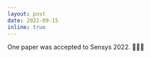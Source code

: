 ```yaml
---
layout: post
date: 2022-09-15
inline: true
---
```


One paper was accepted to Sensys 2022. :tada::tada::tada:

